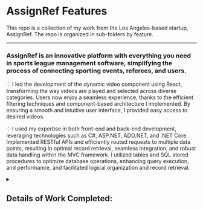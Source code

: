 # AssignRef Features

This repo is a collection of my work from the Los Angeles-based startup, AssignRef. The repo is organized in sub-folders by feature.

---

### AssignRef is an innovative platform with everything you need in sports league management software, simplifying the process of connecting sporting events, referees, and users. 

⁘ I led the development of the dynamic video component using React, transforming the way videos are played and selected across diverse categories. Users now enjoy a seamless experience, thanks to the efficient filtering techniques and component-based architecture I implemented. By ensuring a smooth and intuitive user interface, I provided easy access to desired videos.

⁘ I used my expertise in both front-end and back-end development, leveraging technologies such as C#, ASP.NET, ADO.NET, and .NET Core. Implemented RESTful APIs and efficiently routed requests to multiple data points, resulting in optimal record retrieval, seamless integration, and robust data handling within the MVC framework. I utilized tables and SQL stored procedures to optimize database operations, enhancing query execution, and performance, and facilitated logical organization and record retrieval.


 <details>
  <summary>
    <h2>
      <strong>
        Details of Work Completed:
      </strong>
    </h2>
  </summary>
   
● Developed and structured the view videos page functionality from front-end to back-end.

● Created the necessary procedures in SQL utilizing joins, foreign keys, and pagination.

● Built the API endpoints with .NET using C# and thoroughly tested with Postman.

● Designed components in React to maximize aesthetics and functionality.

● Utilized styling with CSS and Bootstrap.

● Focused on best practices using proper naming conventions and casing to avoid compiler issues with team members’ code.

● Maintained workflow using GitBash and GitHub for repo management.

● Created new branches to maintain organization throughout the project.

● Performed commits and pull requests to secure consistency and quality.

● Participated in daily stand-ups, code reviews, and code talks with team members to ensure cohesive implementation of code.
 </details>
